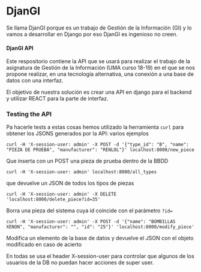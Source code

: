 # DjanGI

Se llama DjanGI porque es un trabajo de Gestión de la Información (GI) y lo vamos a desarrollar en Django por eso DjanGI es ingenioso no creen.

#### DjanGI API

Este respositorio contiene la API que se usará para realizar
el trabajo de la asignatura de Gestión de la Información (UMA curso 18-19)
en el que se nos propone realizar, en una tecnología alternativa, 
una conexión a una base de datos con una interfaz.

El objetivo de nuestra solución es crear una API en django para el backend
y utilizar REACT para la parte de interfaz.

### Testing the API
Pa hacerle tests a estas cosas hemos utilizado la herramienta `curl` para obtener
los JSONS generados por la API: varios ejemplos

```
curl -H 'X-session-user: admin' -X POST -d '{"type_id": "B", "name": "PIEZA DE PRUEBA", "manufacturer": "RENLOL"}' localhost:8000/new_piece
```

Que inserta con un POST una pieza de prueba dentro de la BBDD
```
curl -H 'X-session-user: admin' localhost:8000/all_types
```
que devuelve un JSON de todos los tipos de piezas

```
curl -H 'X-session-user: admin' -X DELETE 'localhost:8000/delete_piece?id=35'
```
Borra una pieza del sistema cuya id coincide con el parámetro `?id=`  

```
curl -H 'X-session-user: admin' -X POST -d '{"name": "BOMBILLAS XENON", "manufacturer": "", "id": "25"}' 'localhost:8000/modify_piece'
```
Modifica un elemento de la base de datos y devuelve el JSON con el objeto modificado en caso de acierto

En todas se usa el header X-session-user para controlar que algunos 
de los usuarios de la DB no puedan hacer acciones de super user.